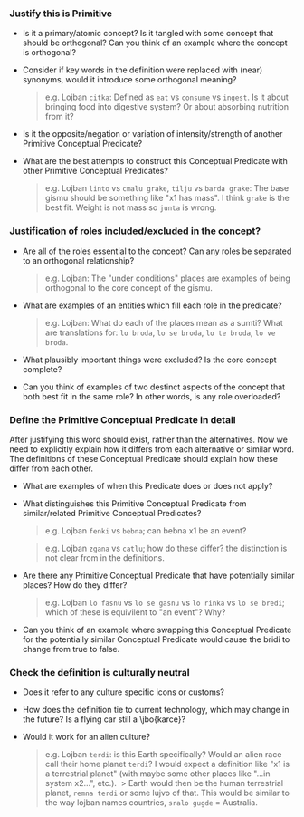 
### Justify this is Primitive

- Is it a primary/atomic concept? Is it tangled with some concept that should be orthogonal? Can you think of an example where the concept is orthogonal?

- Consider if key words in the definition were replaced with (near) synonyms, would it introduce some orthogonal meaning?

  > e.g. Lojban `citka`: Defined as `eat` vs `consume` vs `ingest`. Is it about bringing food into digestive system? Or about absorbing nutrition from it?

- Is it the opposite/negation or variation of intensity/strength of another Primitive Conceptual Predicate?

- What are the best attempts to construct this Conceptual Predicate with other Primitive Conceptual Predicates?

  > e.g. Lojban `linto` vs `cmalu grake`, `tilju` vs `barda grake`: The base gismu should be something like "x1 has mass". I think `grake` is the best fit. Weight is not mass so `junta` is wrong.

### Justification of roles included/excluded in the concept?

- Are all of the roles essential to the concept? Can any roles be separated to an orthogonal relationship?

  > e.g. Lojban: The "under conditions" places are examples of being orthogonal to the core concept of the gismu.

- What are examples of an entities which fill each role in the predicate?

  > e.g. Lojban: What do each of the places mean as a sumti? What are translations for: `lo broda`, `lo se broda`, `lo te broda`, `lo ve broda`.

- What plausibly important things were excluded? Is the core concept complete?

- Can you think of examples of two destinct aspects of the concept that both best fit in the same role? In other words, is any role overloaded?


### Define the Primitive Conceptual Predicate in detail

After justifying this word should exist, rather than the alternatives.
Now we need to explicitly explain how it differs from each alternative or similar word.
The definitions of these Conceptual Predicate should explain how these differ from each other.

- What are examples of when this Predicate does or does not apply?

- What distinguishes this Primitive Conceptual Predicate from similar/related Primitive Conceptual Predicates?

  > e.g. Lojban `fenki` vs `bebna`; can bebna x1 be an event?

  > e.g. Lojban `zgana` vs `catlu`; how do these differ? the distinction is not clear from in the definitions.

- Are there any Primitive Conceptual Predicate that have potentially similar places? How do they differ?

  > e.g. Lojban `lo fasnu` vs `lo se gasnu` vs `lo rinka` vs `lo se bredi`;
which of these is equivilent to "an event"? Why?

- Can you think of an example where swapping this Conceptual Predicate for the potentially similar Conceptual Predicate would cause the bridi to change from true to false.

### Check the definition is culturally neutral

- Does it refer to any culture specific icons or customs?
- How does the definition tie to current technology, which may change in the future? Is a flying car still a \jbo{karce}?
- Would it work for an alien culture?

  > e.g. Lojban `terdi`: is this Earth specifically? Would an alien race call their home planet `terdi`?
  > I would expect a definition like "x1 is a terrestrial planet" (with maybe some other places like "...in system x2...", etc.).
  > Earth would then be the human terrestrial planet, `remna terdi` or some lujvo of that.
  > This would be similar to the way lojban names countries, `sralo gugde` = Australia.


